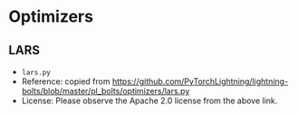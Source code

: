 # Optimizers

## LARS
- `lars.py`
- Reference: copied from https://github.com/PyTorchLightning/lightning-bolts/blob/master/pl_bolts/optimizers/lars.py
- License: Please observe the Apache 2.0 license from the above link.
